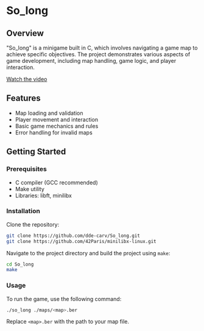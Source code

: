 # So_long

## Overview

"So_long" is a minigame built in C, which involves navigating a game map to achieve specific objectives. The project demonstrates various aspects of game development, including map handling, game logic, and player interaction.

[Watch the video](https://raw.githubusercontent.com/dde-carv/So_long/main/assets/So_long.mp4)

## Features

- Map loading and validation
- Player movement and interaction
- Basic game mechanics and rules
- Error handling for invalid maps

## Getting Started

### Prerequisites

- C compiler (GCC recommended)
- Make utility
- Libraries: libft, minilibx

### Installation

Clone the repository:

```bash
git clone https://github.com/dde-carv/So_long.git
git clone https://github.com/42Paris/minilibx-linux.git
```

Navigate to the project directory and build the project using `make`:

```bash
cd So_long
make
```

### Usage

To run the game, use the following command:

```bash
./so_long ./maps/<map>.ber
```

Replace `<map>.ber` with the path to your map file.
